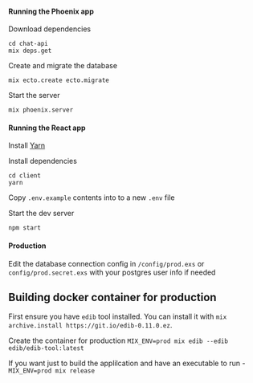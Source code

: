 
#### Running the Phoenix app

Download dependencies

```
cd chat-api
mix deps.get
```

Create and migrate the database

```
mix ecto.create ecto.migrate
```

Start the server

```
mix phoenix.server
```

#### Running the React app

Install [Yarn](https://github.com/yarnpkg/yarn)

Install dependencies

```
cd client
yarn
```

Copy `.env.example` contents into to a new `.env` file

Start the dev server

```
npm start
```

#### Production

Edit the database connection config in `/config/prod.exs` or `config/prod.secret.exs`
with your postgres user info if needed

## Building docker container for production

First ensure you have `edib` tool installed.
You can install it with `mix archive.install https://git.io/edib-0.11.0.ez`.

Create the container for production `MIX_ENV=prod mix edib --edib edib/edib-tool:latest`

If you want just to build the applilcation and have an executable to run - `MIX_ENV=prod mix release`
